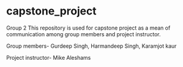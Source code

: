 # capstone_project
Group 2
This repository is used for capstone project as a mean of communication among group members and project instructor.

Group members- Gurdeep Singh, Harmandeep Singh, Karamjot kaur

Project instructor- Mike Aleshams
